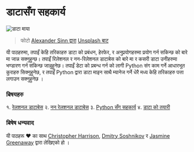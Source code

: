 # डाटासँग सहकार्य

![डाटा माया](images/data-love.jpg)
> फोटो  <a href="https://unsplash.com/@swimstaralex?utm_source=unsplash&utm_medium=referral&utm_content=creditCopyText">Alexander Sinn द्वारा</a> <a href="https://unsplash.com/s/photos/data?utm_source=unsplash&utm_medium=referral&utm_content=creditCopyText">Unsplash बाट </a>

यी पाठहरुमा, तपाइँ केहि तरिकाहरु डाटा को प्रबंधन, हेरफेर, र अनुप्रयोगहरुमा प्रयोग गर्न सकिन्छ को बारे मा जान्न सक्नुहुन्छ। तपाइँ रिलेशनल र नन-रिलेशनल डाटाबेस को बारे मा  र कसरी डाटा उनीहरुमा भण्डारण गर्न सकिन्छ जान्नुहुनेछ। तपाइँ डेटा को प्रबन्ध गर्न को लागी Python संग काम गर्ने आधारभूत कुराहरु सिक्नुहुनेछ, र तपाइँ Python द्वारा डाटा माइन साथै म्यानेज गर्ने धेरै मध्य केहि तरिकाहरु पत्ता लगाउन सक्नुहुनेछ ।
### बिषयहरु

१. [रेलशनल डाटाबेस](05-relational-databases/README.md)
२. [नन रेलशनल डाटाबेस](06-non-relational/README.md)
३. [Python सँग सहकार्य](07-python/README.md)
४. [डाटा को तयारी](08-data-preparation/README.md)

### बिषेष धन्यवाद
यी पाठहरू  ❤️ का साथ [Christopher Harrison](https://twitter.com/geektrainer), [Dmitry Soshnikov](https://twitter.com/shwars) र [Jasmine Greenaway](https://twitter.com/paladique) द्वारा लेखिएको हो । 
